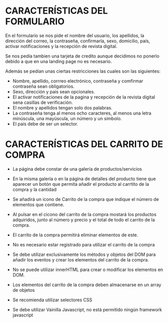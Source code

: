 # CARACTERÍSTICAS DEL FORMULARIO

En el formulario se nos pide el nombre del usuario, los apellidos, la dirección del correo, la contraseña, confirmarla, sexo, domicilio, país, 
activar notificaciones y la recepción de revista digital.

Se nos pedía tambien una tarjeta de credito aunque decidimos no ponerlo debido a que en una landing page no es necesario.

Además se pedían unas ciertas restricciones las cuales son las siguientes:

  - Nombre, apellido, corrreo electrónico, contraseña y comfirmar contraseña sean obligatorios.
  - Sexo, dirección y país sean opcionales.
  - El activar notificaciones de la pagina y recepción de la revista digital sena casillas de verificación.
  - El nombre y apellidos tengan solo dos palabras.
  - La contraseña tenga al menos ocho caracteres, al menos una letra minúscula, una mayúscula, un número y un símbolo.
  - El país debe de ser un selector.


#

# CARACTERÍSTICAS DEL CARRITO DE COMPRA

- La página debe constar de una galería de productos/servicios
- En la misma galería o en la página de detalles del producto tiene que aparecer un botón que permita añadir el producto al carrtito de la compra y la cantidad
- Se añadirá un icono de Carrito de la compra que indique el número de elementos que contiene.
- Al pulsar en el cicono del carrito de la compra mostará los productos adquiridos, junto al número y precio y el total de todo el carrito de la compra.
- El carrito de la compra permitirá eliminar elementos de este.
- No es necesario estar registrado para utilizar el carrito de la compra

- Se debe utilizar exclusivamente los métodos y objetos del DOM para añadir los eventos y crear los elementos del carrito de la compra.
- No se puede utilizar innerHTML para crear o modificar los elementos en DOM.
- Los elementos del carrito de la compra deben almacenarse en un array de objetos
- Se recomienda utilizar selectores CSS 
- Se debe utilizar Vainilla Javascript, no está permitido ningún framework javascript 
